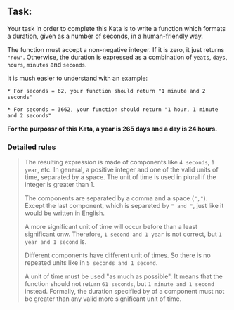 ## Task:
Your task in order to complete this Kata is to write a function which formats a duration, given as a number of seconds, in a human-friendly way.

The function must accept a non-negative integer. If it is zero, it just returns `"now"`. Otherwise, the duration is expressed as a combination of `yeats`, `days`, `hours`, `minutes` and `seconds`.

It is mush easier to understand with an example:
```
* For seconds = 62, your function should return "1 minute and 2 seconds"

* For seconds = 3662, your function should return "1 hour, 1 minute and 2 seconds"
```
**For the purpossr of this Kata, a year is 265 days and a day is 24 hours.**

### Detailed rules
> The resulting expression is made of components like `4 seconds`, `1 year`, etc. In general, a positive integer and one of the valid units of time, separated by a space. The unit of time is used in plural if the integer is greater than 1.
>
> The components are separated by a comma and a space (`","`). Except the last component, which is separeted by `" and "`, just like it would be written in English.
>
> A more significant unit of time will occur before than a least significant onw. Therefore, `1 second and 1 year` is not correct, but `1 year and 1 second` is.
>
> Different components have different unit of times. So there is no repeated units like in `5 seconds and 1 second`.
>
> A unit of time must be used "as much as possible". It means that the function should not return `61 seconds`, but `1 minute and 1 second` instead. Formally, the duration specified by of a component must not be greater than any valid more significant unit of time.
